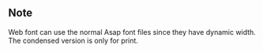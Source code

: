 ## Note
Web font can use the normal Asap font files since they have dynamic width. The condensed version is only for print.


